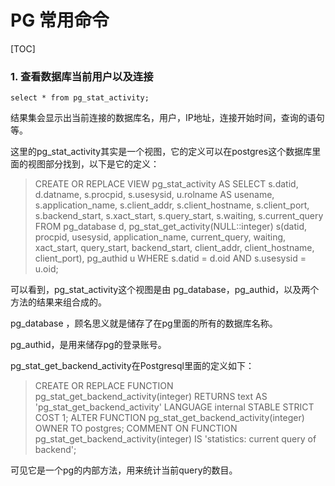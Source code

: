 # PG 常用命令

[TOC]



### 1. 查看数据库当前用户以及连接

```
select * from pg_stat_activity;
```

结果集会显示出当前连接的数据库名，用户，IP地址，连接开始时间，查询的语句等。

这里的pg_stat_activity其实是一个视图，它的定义可以在postgres这个数据库里面的视图部分找到，以下是它的定义：

> CREATE OR REPLACE VIEW pg_stat_activity AS SELECT s.datid, d.datname, s.procpid, s.usesysid, u.rolname AS usename, s.application_name, s.client_addr, s.client_hostname, s.client_port, s.backend_start, s.xact_start, s.query_start, s.waiting, s.current_query FROM pg_database d, pg_stat_get_activity(NULL::integer) s(datid, procpid, usesysid, application_name, current_query, waiting, xact_start, query_start, backend_start, client_addr, client_hostname, client_port), pg_authid u WHERE s.datid = d.oid AND s.usesysid = u.oid;

可以看到，pg_stat_activity这个视图是由 pg_database，pg_authid，以及两个方法的结果来组合成的。

pg_database ，顾名思义就是储存了在pg里面的所有的数据库名称。

pg_authid，是用来储存pg的登录账号。

pg_stat_get_backend_activity在Postgresql里面的定义如下：

> CREATE OR REPLACE FUNCTION pg_stat_get_backend_activity(integer) RETURNS text AS 'pg_stat_get_backend_activity' LANGUAGE internal STABLE STRICT COST 1; 
> ALTER FUNCTION pg_stat_get_backend_activity(integer) OWNER TO postgres; COMMENT ON FUNCTION pg_stat_get_backend_activity(integer) IS 'statistics: current query of backend';

可见它是一个pg的内部方法，用来统计当前query的数目。